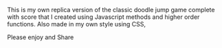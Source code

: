 This is my own replica version of the classic doodle jump game complete with score that I created using Javascript methods and higher order functions. Also made in my own style using CSS,

Please enjoy and Share 

